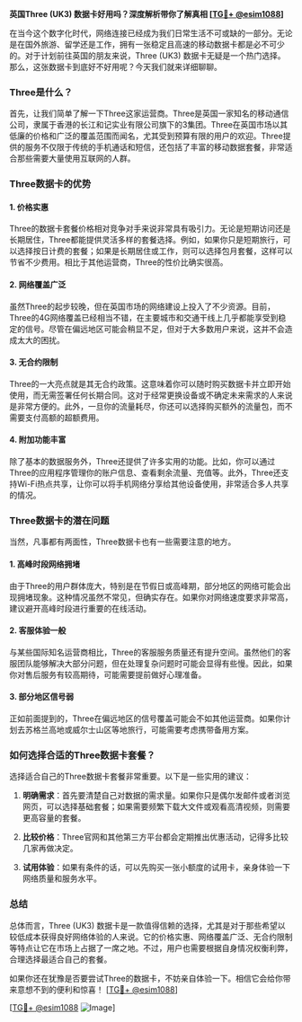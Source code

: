 **英国Three (UK3) 数据卡好用吗？深度解析带你了解真相 [[TG💪+ @esim1088](https://t.me/s/esim1088)]**

在当今这个数字化时代，网络连接已经成为我们日常生活不可或缺的一部分。无论是在国外旅游、留学还是工作，拥有一张稳定且高速的移动数据卡都是必不可少的。对于计划前往英国的朋友来说，Three (UK3) 数据卡无疑是一个热门选择。那么，这张数据卡到底好不好用呢？今天我们就来详细聊聊。

### Three是什么？

首先，让我们简单了解一下Three这家运营商。Three是英国一家知名的移动通信公司，隶属于香港的长江和记实业有限公司旗下的3集团。Three在英国市场以其低廉的价格和广泛的覆盖范围而闻名，尤其受到预算有限的用户的欢迎。Three提供的服务不仅限于传统的手机通话和短信，还包括了丰富的移动数据套餐，非常适合那些需要大量使用互联网的人群。

### Three数据卡的优势

#### 1. **价格实惠**
Three的数据卡套餐价格相对竞争对手来说非常具有吸引力。无论是短期访问还是长期居住，Three都能提供灵活多样的套餐选择。例如，如果你只是短期旅行，可以选择按日计费的套餐；如果是长期居住或工作，则可以选择包月套餐，这样可以节省不少费用。相比于其他运营商，Three的性价比确实很高。

#### 2. **网络覆盖广泛**
虽然Three的起步较晚，但在英国市场的网络建设上投入了不少资源。目前，Three的4G网络覆盖已经相当不错，在主要城市和交通干线上几乎都能享受到稳定的信号。尽管在偏远地区可能会稍显不足，但对于大多数用户来说，这并不会造成太大的困扰。

#### 3. **无合约限制**
Three的一大亮点就是其无合约政策。这意味着你可以随时购买数据卡并立即开始使用，而无需签署任何长期合同。这对于经常更换设备或不确定未来需求的人来说是非常方便的。此外，一旦你的流量耗尽，你还可以选择购买额外的流量包，而不需要支付高额的超额费用。

#### 4. **附加功能丰富**
除了基本的数据服务外，Three还提供了许多实用的功能。比如，你可以通过Three的应用程序管理你的账户信息、查看剩余流量、充值等。此外，Three还支持Wi-Fi热点共享，让你可以将手机网络分享给其他设备使用，非常适合多人共享的情况。

### Three数据卡的潜在问题

当然，凡事都有两面性，Three数据卡也有一些需要注意的地方。

#### 1. **高峰时段网络拥堵**
由于Three的用户群体庞大，特别是在节假日或高峰期，部分地区的网络可能会出现拥堵现象。这种情况虽然不常见，但确实存在。如果你对网络速度要求非常高，建议避开高峰时段进行重要的在线活动。

#### 2. **客服体验一般**
与某些国际知名运营商相比，Three的客服服务质量还有提升空间。虽然他们的客服团队能够解决大部分问题，但在处理复杂问题时可能会显得有些慢。因此，如果你对售后服务有较高期待，可能需要提前做好心理准备。

#### 3. **部分地区信号弱**
正如前面提到的，Three在偏远地区的信号覆盖可能会不如其他运营商。如果你计划去苏格兰高地或威尔士山区等地旅行，可能需要考虑携带备用方案。

### 如何选择合适的Three数据卡套餐？

选择适合自己的Three数据卡套餐非常重要。以下是一些实用的建议：

1. **明确需求**：首先要清楚自己对数据的需求量。如果你只是偶尔发邮件或者浏览网页，可以选择基础套餐；如果需要频繁下载大文件或观看高清视频，则需要更高容量的套餐。
   
2. **比较价格**：Three官网和其他第三方平台都会定期推出优惠活动，记得多比较几家再做决定。

3. **试用体验**：如果有条件的话，可以先购买一张小额度的试用卡，亲身体验一下网络质量和服务水平。

### 总结

总体而言，Three (UK3) 数据卡是一款值得信赖的选择，尤其是对于那些希望以较低成本获得良好网络体验的人来说。它的价格实惠、网络覆盖广泛、无合约限制等特点让它在市场上占据了一席之地。不过，用户也需要根据自身情况权衡利弊，合理选择最适合自己的套餐。

如果你还在犹豫是否要尝试Three的数据卡，不妨亲自体验一下。相信它会给你带来意想不到的便利和惊喜！ [[TG💪+ @esim1088](https://t.me/s/esim1088)]

[[TG💪+ @esim1088](https://t.me/s/esim1088) ![Image](https://i.postimg.cc/4NQfJmqS/Snipaste-2025-05-13-00-14-12.png)]